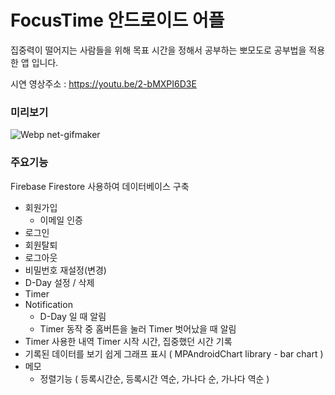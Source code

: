 # FocusTime 안드로이드 어플 
집중력이 떨어지는 사람들을 위해 목표 시간을 정해서 공부하는 뽀모도로 공부법을 적용한 앱 입니다.

시연 영상주소 : https://youtu.be/2-bMXPI6D3E

### 미리보기
![Webp net-gifmaker](https://user-images.githubusercontent.com/67407666/89728216-9a643800-da66-11ea-8ca4-8fe52974885b.gif)


### 주요기능

Firebase Firestore 사용하여 데이터베이스 구축
- 회원가입
    - 이메일 인증
- 로그인
- 회원탈퇴
- 로그아웃
- 비밀번호 재설정(변경)
- D-Day 설정 / 삭제
- Timer
- Notification
    - D-Day 일 때 알림
    - Timer 동작 중 홈버튼을 눌러 Timer  벗어났을 때 알림
- Timer 사용한 내역 Timer 시작 시간, 집중했던 시간 기록
- 기록된 데이터를 보기 쉽게 그래프 표시 ( MPAndroidChart library - bar chart )
- 메모
    - 정렬기능 ( 등록시간순, 등록시간 역순, 가나다 순, 가나다 역순 ) 
